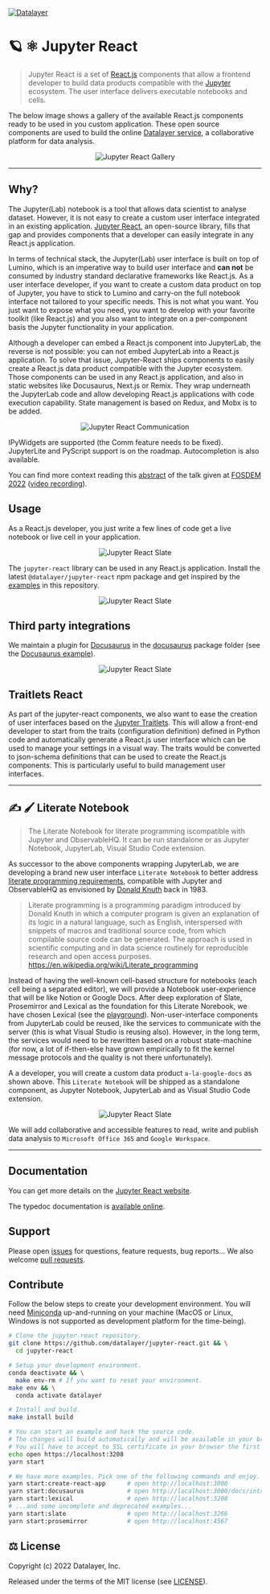 [![Datalayer](https://assets.datalayer.design/datalayer-25.svg)](https://datalayer.io)

# 🪐 ⚛️ Jupyter React

> Jupyter React is a set of [React.js](https://reactjs.org) components that allow a frontend developer to build data products compatible with the [Jupyter](https://jupyter.org) ecosystem. The user interface delivers executable notebooks and cells.

The below image shows a gallery of the available React.js components ready to be used in you custom application. These open source components are used to build the online [Datalayer service](https://datalayer.io), a collaborative platform for data analysis.

<div align="center" style="text-align: center">
  <img alt="Jupyter React Gallery" src="https://datalayer-jupyter-examples.s3.amazonaws.com/jupyter-react-gallery.gif" />
</div>

<hr/>

## Why?

The Jupyter(Lab) notebook is a tool that allows data scientist to analyse dataset. However, it is not easy to create a custom user interface integrated in an existing application. [Jupyter React](https://jupyter-react.datalayer.tech), an open-source library, fills that gap and provides components that a developer can easily integrate in any React.js application.

In terms of technical stack, the Jupyter(Lab) user interface is built on top of Lumino, which is an imperative way to build user interface and **can not** be consumed by industry standard declarative frameworks like React.js. As a user interface developer, if you want to create a custom data product on top of Jupyter, you have to stick to Lumino and carry-on the full notebook interface not tailored to your specific needs. This is not what you want. You just want to expose what you need, you want to develop with your favorite toolkit (like React.js) and you also want to integrate on a per-component basis the Jupyter functionality in your application.

Although a developer can embed a React.js component into JupyterLab, the reverse is not possible: you can not embed JupyterLab into a React.js application. To solve that issue, Jupyter-React ships components to easily create a React.js data product compatible with the Jupyter ecosystem. Those components can be used in any React.js application, and also in static websites like Docusaurus, Next.js or Remix. They wrap underneath the JupyterLab code and allow developing React.js applications with code execution capability. State management is based on Redux, and Mobx is to be added.

<div align="center" style="text-align: center">
  <img alt="Jupyter React Communication" src="https://datalayer-jupyter-examples.s3.amazonaws.com/jupyter-react-communication.png" />
</div>

IPyWidgets are supported (the Comm feature needs to be fixed). JupyterLite and PyScript support is on the roadmap. Autocompletion is also available.

You can find more context reading this [abstract](https://fosdem.org/2022/schedule/event/lt_jupyter) of the talk given at [FOSDEM 2022](https://fosdem.org/2022) ([video recording](http://bofh.nikhef.nl/events/FOSDEM/2022/L.lightningtalks/lt_jupyter.webm)).

## Usage

As a React.js developer, you just write a few lines of code get a live notebook or live cell in your application.

<div align="center" style="text-align: center">
  <img alt="Jupyter React Slate" src="https://datalayer-jupyter-examples.s3.amazonaws.com/jupyter-react-snippet.png" />
</div>

The `jupyter-react` library can be used in any React.js application. Install the latest `@datalayer/jupyter-react` npm package and get inspired by the [examples](https://github.com/datalayer/jupyter-react/tree/main/examples) in this repository.

<div align="center" style="text-align: center">
  <img alt="Jupyter React Slate" src="https://datalayer-jupyter-examples.s3.amazonaws.com/jupyter-react-notebook.png" />
</div>

## Third party integrations

We maintain a plugin for [Docusaurus](https://docusaurus.io) in the [docusaurus](https://github.com/datalayer/jupyter-react/tree/main/packages/docusaurus) package folder (see the [Docusaurus example](https://github.com/datalayer/jupyter-react/tree/main/examples/docusaurus)).

<div align="center" style="text-align: center">
  <img alt="Jupyter React Slate" src="https://datalayer-jupyter-examples.s3.amazonaws.com/jupyter-react-docusaurus.png" />
</div>

## Traitlets React

As part of the jupyter-react components, we also want to ease the creation of user interfaces based on the [Jupyter Traitlets](https://traitlets.readthedocs.io). This will allow a front-end developer to start from the traits (configuration definition) defined in Python code and automatically generate a React.js user interface which can be used to manage your settings in a visual way. The traits would be converted to json-schema definitions that can be used to create the React.js components. This is particularly useful to build management user interfaces.

<hr/>

## ✍️ 🖌️ Literate Notebook

> The Literate Notebook for literate programming iscompatible with Jupyter and ObservableHQ. It can be run standalone or as Jupyter Notebook, JupyterLab, Visual Studio Code extension.

As successor to the above components wrapping JupyterLab, we are developing a brand new user interface `Literate Notebook` to better address [literate programming requirements](https://en.wikipedia.org/wiki/Literate_programming), compatible with Jupyter and ObservableHQ as envisioned by [Donald Knuth](https://en.wikipedia.org/wiki/Donald_Knuth) back in 1983.

> Literate programming is a programming paradigm introduced by Donald Knuth in which a computer program is given an explanation of its logic in a natural language, such as English, interspersed with snippets of macros and traditional source code, from which compilable source code can be generated. The approach is used in scientific computing and in data science routinely for reproducible research and open access purposes. <https://en.wikipedia.org/wiki/Literate_programming>

Instead of having the well-known cell-based structure for notebooks (each cell being a separated editor), we will provide a Notebook user-experience that will be like Notion or Google Docs. After deep exploration of Slate, Prosemirror and Lexical as the foundation for this Literate Norebook, we have chosen Lexical (see the [playground](https://playground.lexical.dev)). Non-user-interface components from JupyterLab could be reused, like the services to communicate with the server (this is what Visual Studio is reusing also). However, in the long term, the services would need to be rewritten based on a robust state-machine (for now, a lot of if-then-else have grown empirically to fit the kernel message protocols and the quality is not there unfortunately).

A a developer, you will create a custom data product `a-la-google-docs` as shown above. This `Literate Notebook` will be shipped as a standalone component, as Jupyter Notebook, JupyterLab and as Visual Studio Code extension.

<div align="center" style="text-align: center">
  <img alt="Jupyter React Slate" src="https://datalayer-jupyter-examples.s3.amazonaws.com/jupyter-react-slate.gif" />
</div>

We will add collaborative and accessible features to read, write and publish data analysis to `Microsoft Office 365` and `Google Workspace`.

<hr/>

## Documentation

You can get more details on the [Jupyter React website](https://jupyter-react.datalayer.tech).

The typedoc documentation is [available online](https://typedoc.datalayer.tech/datalayer/jupyter-react/0.0.24/index.html).

## Support

Please open [issues](https://github.com/datalayer/jupyter-react/issues) for questions, feature requests, bug reports... We also welcome [pull requests](https://github.com/datalayer/jupyter-react/pulls).

## Contribute

Follow the below steps to create your development environment. You will need [Miniconda](https://docs.conda.io/en/latest/miniconda.html) up-and-running on your machine (MacOS or Linux, Windows is not supported as development platform for the time-being).

```bash
# Clone the jupyter-react repository.
git clone https://github.com/datalayer/jupyter-react.git && \
  cd jupyter-react
```

```bash
# Setup your development environment.
conda deactivate && \
  make env-rm # If you want to reset your environment.
make env && \
  conda activate datalayer
```

```bash
# Install and build.
make install build
```

```bash
# You can start an example and hack the source code.
# The changes will build automatically and will be available in your browser.
# You will have to accept to SSL certificate in your browser the first time.
echo open https://localhost:3208
yarn start
```

```bash
# We have more examples. Pick one of the following commands and enjoy.
yarn start:create-react-app      # open http://localhost:3000
yarn start:docusaurus            # open http://localhost:3000/docs/intro
yarn start:lexical               # open http://localhost:3208
# ...and some uncomplete and deprecated examples...
yarn start:slate                 # open http://localhost:3266
yarn start:prosemirror           # open http://localhost:4567
```

## ⚖️ License

Copyright (c) 2022 Datalayer, Inc.

Released under the terms of the MIT license (see [LICENSE](./LICENSE)).
